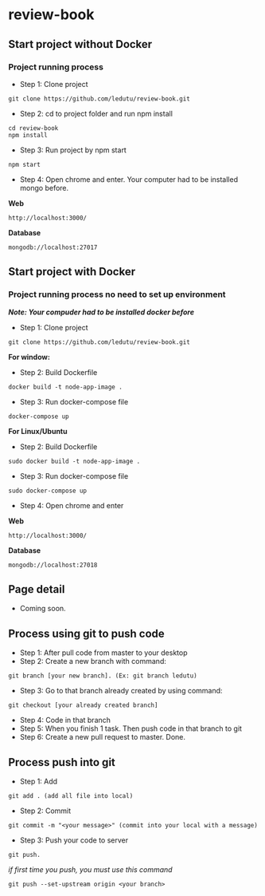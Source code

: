 # review-book

## Start project without Docker
### Project running process
* Step 1: Clone project
```
git clone https://github.com/ledutu/review-book.git
```
* Step 2: cd to project folder and run npm install
```
cd review-book
npm install
```
* Step 3: Run project by npm start
```
npm start
```
* Step 4: Open chrome and enter. Your computer had to be installed mongo before.

**Web**
```
http://localhost:3000/

```
**Database**
```
mongodb://localhost:27017
```

## Start project with Docker
### Project running process no need to set up environment
**_Note: Your compuder had to be installed docker before_**
* Step 1: Clone project
```
git clone https://github.com/ledutu/review-book.git
```
**For window:**
* Step 2: Build Dockerfile
```
docker build -t node-app-image .
```
* Step 3: Run docker-compose file
```
docker-compose up
```
**For Linux/Ubuntu**
* Step 2: Build Dockerfile
```
sudo docker build -t node-app-image .
```
* Step 3: Run docker-compose file
```
sudo docker-compose up
```
* Step 4: Open chrome and enter

**Web**
```
http://localhost:3000/
```
**Database**
```
mongodb://localhost:27018
```

## Page detail
* Coming soon.

## Process using git to push code
* Step 1: After pull code from master to your desktop
* Step 2: Create a new branch with command:
```
git branch [your new branch]. (Ex: git branch ledutu)
```
* Step 3: Go to that branch already created by using command:
```
git checkout [your already created branch]
```
* Step 4: Code in that branch
* Step 5: When you finish 1 task. Then push code in that branch to git
* Step 6: Create a new pull request to master. Done.

## Process push into git
* Step 1: Add
```
git add . (add all file into local)
```
* Step 2: Commit
```
git commit -m "<your message>" (commit into your local with a message) 
```
* Step 3: Push your code to server
```
git push.
```
_if first time you push, you must use this command_
```
git push --set-upstream origin <your branch>
```

